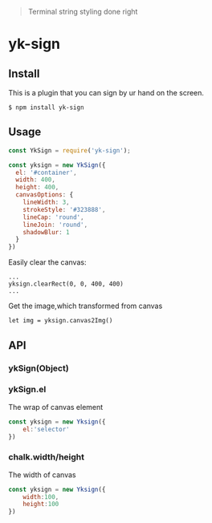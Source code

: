 > Terminal string styling done right

# yk-sign

## Install
This is a plugin that you can sign by ur hand on the screen.
```console
$ npm install yk-sign
```

## Usage

```js
const YkSign = require('yk-sign');

const yksign = new YkSign({
  el: '#container',
  width: 400,
  height: 400,
  canvasOptions: {
    lineWidth: 3,
    strokeStyle: '#323888',
    lineCap: 'round',
    lineJoin: 'round',
    shadowBlur: 1
  }
})
```

Easily clear the canvas:

```
...
yksign.clearRect(0, 0, 400, 400)
...

```

Get the image,which transformed from canvas

```
let img = yksign.canvas2Img()
```


## API

### ykSign(Object)

### ykSign.el

The wrap of canvas element

```js
const yksign = new Yksign({
    el:'selector'
})
```

### chalk.width/height

The width of canvas

```js
const yksign = new Yksign({
    width:100,
    height:100
})
```